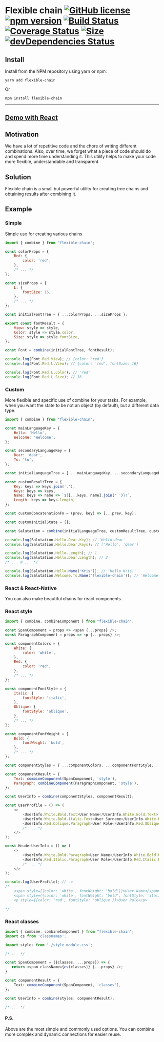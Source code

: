 # Flexible chain [![GitHub license](https://img.shields.io/badge/license-MIT-blue.svg)](https://github.com/facebook/react/blob/master/LICENSE) [![npm version](https://badgen.net/npm/v/flexible-chain)](https://www.npmjs.com/package/flexible-chain) [![Build Status](https://badgen.net/travis/iHaiduk/flexible-chain/0.0.2)](https://travis-ci.org/iHaiduk/flexible-chain) [![Coverage Status](https://coveralls.io/repos/github/iHaiduk/flexible-chain/badge.svg?branch=master)](https://coveralls.io/github/iHaiduk/flexible-chain?branch=master) [![Size](https://badgen.net/bundlephobia/minzip/flexible-chain)](https://bundlephobia.com/result?p=flexible-chain) [![devDependencies Status](https://david-dm.org/iHaiduk/flexible-chain/dev-status.svg)](https://david-dm.org/iHaiduk/flexible-chain?type=dev)

## Install

Install from the NPM repository using yarn or npm:

```shell
yarn add flexible-chain
```
Or
```shell
npm install flexible-chain
```

---
[Demo with React](https://codesandbox.io/s/flexible-chain-xkzbn)
---

## Motivation
We have a lot of repetitive code and the chore of writing different combinations. Also, over time, we forget what a piece of code should do and spend more time understanding it. This utility helps to make your code more flexible, understandable and transparent.

## Solution
Flexible chain is a small but powerful utility for creating tree chains and obtaining results after combining it.

## Example

### Simple
Simple use for creating various chains
```javascript
import { combine } from "flexible-chain";

const colorProps = {
    Red: {
        color: 'red',
    },
    /* ... */
};

const sizeProps = {
    L: {
        fontSize: 16,
    },
    /* ... */
};

const initialFontTree = { ...colorProps, ...sizeProps };

export const fontResult = {
    View: style => style,
    Color: style => style.color,
    Size: style => style.fontSize,
};

const Font = combine(initialFontTree, fontResult);

console.log(Font.Red.View); // {color: 'red'}
console.log(Font.Red.L.View); // {color: 'red', fontSize: 16}

console.log(Font.Red.L.Color); // 'red'
console.log(Font.Red.L.Size); // 16
```

### Custom
More flexible and specific use of combine for your tasks. For example, when you want the state to be not an object (by default), but a different data type.
```javascript
import { combine } from "flexible-chain";

const mainLanguageKey = {
    Hello: 'Hello',
    Welcome: 'Welcome',
};

const secondaryLanguageKey = {
    Dear: 'dear',
    To: 'to',
};

const initialLanguageTree = { ...mainLanguageKey, ...secondaryLanguageKey };

const customResultTree = {
    Key: keys => keys.join('.'),
    Keys: keys => keys,
    Name: keys => name => `${[...keys, name].join(' ')}!`,
    Length: keys => keys.length,
};

const customConcatenationFn = (prev, key) => [...prev, key];

const customInitialState = [];

const Salutation = combine(initialLanguageTree, customResultTree, customConcatenationFn, customInitialState);

console.log(Salutation.Hello.Dear.Key); // 'Hello.dear'
console.log(Salutation.Hello.Dear.Keys); // ['Hello', 'dear']

console.log(Salutation.Hello.Length); // 1
console.log(Salutation.Hello.Dear.Length); // 2
/* ... N ... */

console.log(Salutation.Hello.Name('Kris')); // 'Hello Kris!'
console.log(Salutation.Welcome.To.Name('flexible-chain')); // 'Welcome to flexible-chain!';
```

### React & React-Native
You can also make beautiful chains for react components.

### React style
```javascript
import { combine, combineComponent } from "flexible-chain";

const SpanComponent = props => <span {...props} />;
const ParagraphComponent = props => <p {...props} />;

const componentColors = {
    White: {
        color: 'white',
    },
    Red: {
        color: 'red',
    },
    /* ... */
};

const componentFontStyle = {
    Italic: {
        fontStyle: 'italic',
    },
    Oblique: {
        fontStyle: 'oblique',
    },
    /* ... */
};

const componentFontWeight = {
    Bold: {
        fontWeight: 'bold',
    },
    /* ... */
};

const componentStyles = { ...componentColors, ...componentFontStyle, ...componentFontWeight };

const componentResult = {
    Text: combineComponent(SpanComponent, 'style'),
    Paragraph: combineComponent(ParagraphComponent, 'style'),
};

const UserInfo = combine(componentStyles, componentResult);

const UserProfile = () => (
    <>
        <UserInfo.White.Bold.Text>User Name</UserInfo.White.Bold.Text>
        <UserInfo.White.Bold.Italic.Text>User Surname</UserInfo.White.Bold.Italic.Text>
        <UserInfo.Red.Oblique.Paragraph>User Role</UserInfo.Red.Oblique.Paragraph>
        /* ... */
    </>
);

const HeaderUserInfo = () => (
    <>
        <UserInfo.White.Bold.Paragraph>User Name</UserInfo.White.Bold.Paragraph>
        <UserInfo.Red.Italic.Paragraph>User Role</UserInfo.Red.Italic.Paragraph>
        /* ... */
    </>
);

console.log(UserProfile); // ->
/* 
    <span style={{color: 'white', fontWeight: 'bold'}}>User Name</span>
    <span style={{color: 'white', fontWeight: 'bold', fontStyle: 'italic'}}>User Surname</span>
    <p style={{color: 'red', fontStyle: 'oblique'}}>User Role</p>

*/

```

### React classes
```typescript jsx
import { combine, combineComponent } from "flexible-chain";
import cs from 'classnames';

import styles from './style.module.css';

/* ... */

const SpanComponent = ({classes, ...props}) => {
   return <span className={cs(classes)} {...props} />;
}

const componentResult = {
    Text: combineComponent(SpanComponent, 'classes'),
};

const UserInfo = combine(styles, componentResult);

/* ... */
```

#### P.S.
Above are the most simple and commonly used options. You can combine more complex and dynamic connections for easier reuse.
